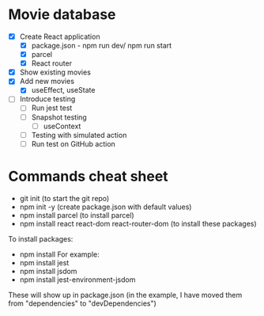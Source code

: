 # Movie database

* [x] Create React application
  * [x] package.json - npm run dev/ npm run start
  * [x] parcel
  * [x] React router
* [x] Show existing movies
* [x] Add new movies
  * [x] useEffect, useState
* [ ] Introduce testing
  * [ ] Run jest test
  * [ ] Snapshot testing
    * [ ] useContext
  * [ ] Testing with simulated action
  * [ ] Run test on GitHub action

# Commands cheat sheet

- git init (to start the git repo)
- npm init -y (create package.json with default values)
- npm install parcel (to install parcel)
- npm install react react-dom react-router-dom (to install these packages)

To install packages:
- npm install <packageName>
For example:
- npm install jest
- npm install jsdom
- npm install jest-environment-jsdom

These will show up in package.json (in the example, I have moved them from "dependencies" to "devDependencies")